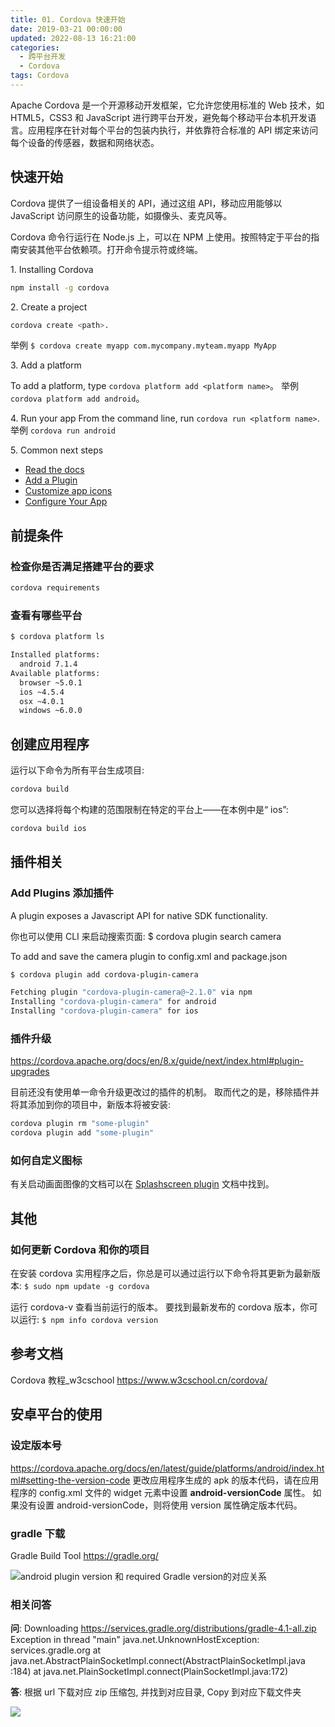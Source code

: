 ```yaml
---
title: 01. Cordova 快速开始
date: 2019-03-21 00:00:00
updated: 2022-08-13 16:21:00
categories:
  - 跨平台开发
  - Cordova
tags: Cordova
---
```


Apache Cordova 是一个开源移动开发框架，它允许您使用标准的 Web 技术，如 HTML5，CSS3 和 JavaScript 进行跨平台开发，避免每个移动平台本机开发语言。应用程序在针对每个平台的包装内执行，并依靠符合标准的 API 绑定来访问每个设备的传感器，数据和网络状态。

## 快速开始

Cordova 提供了一组设备相关的 API，通过这组 API，移动应用能够以 JavaScript 访问原生的设备功能，如摄像头、麦克风等。

Cordova 命令行运行在 Node.js 上，可以在 NPM 上使用。按照特定于平台的指南安装其他平台依赖项。打开命令提示符或终端。

1\. Installing Cordova

```sh
npm install -g cordova
```

2\. Create a project

```sh
cordova create <path>.
```

<!-- more -->

举例 `$ cordova create myapp com.mycompany.myteam.myapp MyApp`

3\. Add a platform

To add a platform, type `cordova platform add <platform name>`。
举例 `cordova platform add android`。

4\. Run your app
From the command line, run `cordova run <platform name>`.
举例 `cordova run android`

5\. Common next steps

* [Read the docs](https://cordova.apache.org/docs/en/latest/guide/overview/)
* [Add a Plugin](https://cordova.apache.org/docs/en/latest/guide/cli/#add-plugins)
* [Customize app icons](https://cordova.apache.org/docs/en/latest/config_ref/images.html)
* [Configure Your App](https://cordova.apache.org/docs/en/latest/config_ref/)

## 前提条件

### 检查你是否满足搭建平台的要求

```sh
cordova requirements
```

### 查看有哪些平台

```bash
$ cordova platform ls

Installed platforms:
  android 7.1.4
Available platforms:
  browser ~5.0.1
  ios ~4.5.4
  osx ~4.0.1
  windows ~6.0.0
```

## 创建应用程序

运行以下命令为所有平台生成项目:

```sh
cordova build
```

您可以选择将每个构建的范围限制在特定的平台上——在本例中是“ ios”:

```sh
cordova build ios
```

## 插件相关

### Add Plugins 添加插件

A plugin exposes a Javascript API for native SDK functionality.

你也可以使用 CLI 来启动搜索页面:
$ cordova plugin search camera

To add and save the camera plugin to config.xml and package.json

```sh
$ cordova plugin add cordova-plugin-camera

Fetching plugin "cordova-plugin-camera@~2.1.0" via npm
Installing "cordova-plugin-camera" for android
Installing "cordova-plugin-camera" for ios
```

### 插件升级

https://cordova.apache.org/docs/en/8.x/guide/next/index.html#plugin-upgrades

目前还没有使用单一命令升级更改过的插件的机制。 取而代之的是，移除插件并将其添加到你的项目中，新版本将被安装:

```sh
cordova plugin rm "some-plugin"
cordova plugin add "some-plugin"
```

### 如何自定义图标

有关启动画面图像的文档可以在 [Splashscreen plugin](https://cordova.apache.org/docs/en/8.x/reference/cordova-plugin-splashscreen/) 文档中找到。

## 其他

### 如何更新 Cordova 和你的项目

在安装 cordova 实用程序之后，你总是可以通过运行以下命令将其更新为最新版本:
`$ sudo npm update -g cordova`

运行 cordova-v 查看当前运行的版本。 要找到最新发布的 cordova 版本，你可以运行:
`$ npm info cordova version`

## 参考文档

Cordova 教程_w3cschool
<https://www.w3cschool.cn/cordova/>

## 安卓平台的使用

### 设定版本号

<https://cordova.apache.org/docs/en/latest/guide/platforms/android/index.html#setting-the-version-code>
更改应用程序生成的 apk 的版本代码，请在应用程序的 config.xml 文件的 widget 元素中设置 **android-versionCode** 属性。 如果没有设置 android-versionCode，则将使用 version 属性确定版本代码。

### gradle 下载

Gradle Build Tool
<https://gradle.org/>

![android plugin version 和 required Gradle version的对应关系](https://upload-images.jianshu.io/upload_images/1662509-2a845872e958546b.png?imageMogr2/auto-orient/strip%7CimageView2/2/w/1240)

### 相关问答

**问**: Downloading <https://services.gradle.org/distributions/gradle-4.1-all.zip>
Exception in thread "main" java.net.UnknownHostException: services.gradle.org
        at java.net.AbstractPlainSocketImpl.connect(AbstractPlainSocketImpl.java                                        :184)
        at java.net.PlainSocketImpl.connect(PlainSocketImpl.java:172)

**答**: 根据 url 下载对应 zip 压缩包, 并找到对应目录, Copy 到对应下载文件夹

![](https://upload-images.jianshu.io/upload_images/1662509-ef536a1e524a9e73.png?imageMogr2/auto-orient/strip%7CimageView2/2/w/1240)
